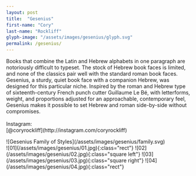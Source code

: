 ```yaml
---
layout: post
title:  "Gesenius"
first-name: "Cory"
last-name: "Rockliff"
glyph-image: "/assets/images/gesenius/glyph.svg"
permalink: /gesenius/
---
```

<div class="post-info">
  <p class="post-description" markdown="1">
    Books that combine the Latin and Hebrew alphabets in one paragraph are notoriously difficult to typeset. The stock of Hebrew book faces is limited, and none of the classics pair well with the standard roman book faces. Gesenius, a sturdy, quiet book face with a companion Hebrew, was designed for this particular niche. Inspired by the roman and Hebrew type of sixteenth-century French punch cutter Guillaume Le Bé, with letterforms, weight, and proportions adjusted for an approachable, contemporary feel, Gesenius makes it possible to set Hebrew and roman side-by-side without compromises.
    <br>
    <br>
    Instagram:
    <br>
    [@coryrockliff](http://instagram.com/coryrockliff)
  </p>
  <div class="post-styles" markdown="1">
  ![Gesenius Family of Styles](/assets/images/gesenius/family.svg)
  </div>
</div>
<section class="post-images" markdown="1">
![01](/assets/images/gesenius/01.jpg){:class="rect"}
![02](/assets/images/gesenius/02.jpg){:class="square left"}
![03](/assets/images/gesenius/03.jpg){:class="square right"}
![04](/assets/images/gesenius/04.jpg){:class="rect"}
</section>
